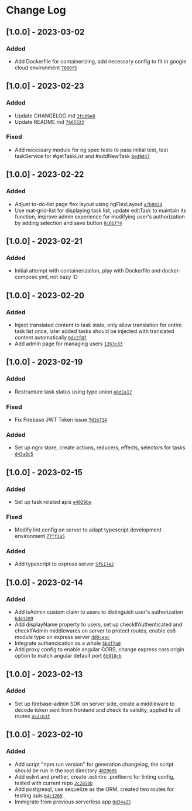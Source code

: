 # Change Log

## [1.0.0] - 2023-03-02

### Added
- Add Dockerfile for containerizing, add necessary config to fit in google cloud environment [`7008f5`](https://github.com/horus2121/To-Dos/commit/7008f57710dbd2362d5ffb59b6eb9915fefb909b)

## [1.0.0] - 2023-02-23

### Added
- Update CHANGELOG.md [`3fcb9e0`](https://github.com/horus2121/To-Dos/commit/3fcb9e05b77b3fbc2896e7462ae549624818a2cb)
- Update README.md [`7665323`](https://github.com/horus2121/To-Dos/commit/7665323e66a04a7738f868af096014ed073d4b31)

### Fixed
- Add necessary module for ng spec tests to pass initial test, test taskService for #getTaskList and #addNewTask [`8ed9d47`](https://github.com/horus2121/To-Dos/commit/8ed9d4760204202689d7280df2697d6d0ea163c5)

## [1.0.0] - 2023-02-22

### Added
- Adjust to-do-list page flex layout using ngFlexLayout [`a7b982d`](https://github.com/horus2121/To-Dos/commit/a7b982dc248e9872682e6cd35ec6d563f8c41427)
- Use mat-grid-list for displaying task list, update editTask to maintain its function, improve admin experience for modifying user's authorization by adding selection and save button [`0c01ff4`](https://github.com/horus2121/To-Dos/commit/0c01ff48191fb7780df4847d4522811452fb56ee)

## [1.0.0] - 2023-02-21

### Added
- Initial attempt with containerization, play with Dockerfile and docker-compose.yml, not eazy :D

## [1.0.0] - 2023-02-20

### Added
- Inject translated content to task state, only allow translation for entire task list once, later added tasks should be injected with translated content automatically [`0dc2f8f`](https://github.com/horus2121/To-Dos/commit/0dc2f8faa124ec594fd268d7d49fb843071ff704)
- Add admin page for managing users [`1263c83`](https://github.com/horus2121/To-Dos/commit/1263c8352e8338f3d19241db5ee5cd7aa1054878)

## [1.0.0] - 2023-02-19

### Added
- Restructure task status using type union [`e6d1a17`](https://github.com/horus2121/To-Dos/commit/e6d1a1786434a83625dc74022e88e53e07cc99aa)

### Fixed
- Fix Firebase JWT Token issue [`7d1b714`](https://github.com/horus2121/To-Dos/commit/7d1b714f0e784ba38964dc84cbd37a2882fae7de)

### Added
- Set up ngrx store, create actions, reducers, effects, selectors for tasks [`d43a0c5`](https://github.com/horus2121/To-Dos/commit/d43a0c59f9bbe009ad07ee74bde1f91d94fb6fac)

## [1.0.0] - 2023-02-15

### Added
- Set up task related apis [`e4029be`](https://github.com/horus2121/To-Dos/commit/e4029bea359f01294dc6d4fa1bd92a9d2067cf73)

### Fixed
- Modify lint config on server to adapt typescript development environment [`77ff1a5`](https://github.com/horus2121/To-Dos/commit/77ff1a5c6cfbf748f582214a5c7375a5004bede7)

### Added
- Add typescript to express server [`5f617e2`](https://github.com/horus2121/To-Dos/commit/5f617e23a9209021f6177f2747421ac1f1dbdfb8)

## [1.0.0] - 2023-02-14

### Added
- Add isAdmin custom claim to users to distinguish user's authorization [`6de1289`](https://github.com/horus2121/To-Dos/commmit/6de128939d372b8904ffcca08bafd701833e5093)
- Add displayName property to users, set up checkIfAuthenticated and checkIfAdmin middlewares on server to protect routes, enable es6 module type on express server [`dd0ceac`](https://github.com/horus2121/To-Dos/commit/dd0ceac17551e54a9b674a861ae71d8f875540d8)
- Integrate authencication as a whole [`5b4f7a0`](https://github.com/horus2121/To-Dos/commit/5b4f7a075bb99a1d628d2ffcc4c5119eabbbff39)
- Add proxy config to enable angular CORS, change express cors origin option to match angular default port [`6b918cb`](https://github.com/horus2121/To-Dos/commit/6b918cb1edb79f69dfc2a9a896f959f77a34eb9a)

## [1.0.0] - 2023-02-13

### Added
- Set up firebase-admin SDK on server side, create a middleware to decode token sent from frontend and check its validity, applied to all routes [`a52c63f`](https://github.com/horus2121/To-Dos/commit/a52c63fa700bcee56effcee64c38d02c7de5d623)

## [1.0.0] - 2023-02-10

### Added
  
- Add script "npm run version" for generation changelog, the script should be run in the root directory [`4829006`](https://github.com/horus2121/To-Dos/commit/4829006a132bc6e0b4e97d6f85f08b3419c943b4)
- Add eslint and prettier, create .eslintrc .prettierrc for linting config, tested with current repo [`2c2850b`](https://github.com/horus2121/To-Dos/commit/2c2850b9c175d1a08a546fce58845f7fea30df83)
- Add postgresql, use sequelize as the ORM, created two routes for testing apis [`64c1265`](https://github.com/horus2121/To-Dos/commit/64c1265f40bad6b188ff965acb6c718e9262b63d)
- Immigrate from previous serverless app [`0d34a25`](https://github.com/horus2121/To-Dos/commit/0d34a257d20b6efe8a41ee002b5aa9b4c5f5476e)